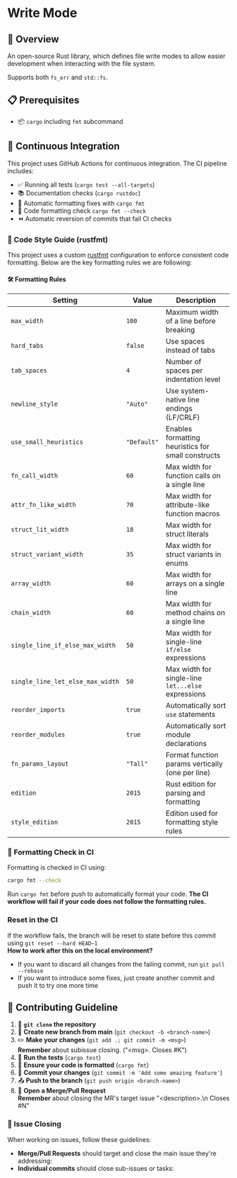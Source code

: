 # Write Mode

## 🎯 Overview

An open-source Rust library, which defines file write modes to allow easier development when interacting with the file system.

Supports both `fs_err` and `std::fs`.

## 📋 Prerequisites

- 📦 `cargo` including `fmt` subcommand

## 🔄 Continuous Integration

This project uses GitHub Actions for continuous integration. The CI pipeline includes:

- ✅ Running all tests (`cargo test --all-targets`)
- 📚 Documentation checks (`cargo rustdoc`)
- 🤖 Automatic formatting fixes with `cargo fmt`
- 💅 Code formatting check `cargo fmt --check`
- ⏪ Automatic reversion of commits that fail CI checks

### 🧹 Code Style Guide (rustfmt)

This project uses a custom [rustfmt](https://github.com/rust-lang/rustfmt) configuration to enforce consistent code formatting. Below are the key formatting rules we are following:

#### 🛠️ Formatting Rules

| Setting                          | Value       | Description                                        |
| -------------------------------- | ----------- | -------------------------------------------------- |
| `max_width`                      | `100`       | Maximum width of a line before breaking            |
| `hard_tabs`                      | `false`     | Use spaces instead of tabs                         |
| `tab_spaces`                     | `4`         | Number of spaces per indentation level             |
| `newline_style`                  | `"Auto"`    | Use system-native line endings (LF/CRLF)           |
| `use_small_heuristics`           | `"Default"` | Enables formatting heuristics for small constructs |
| `fn_call_width`                  | `60`        | Max width for function calls on a single line      |
| `attr_fn_like_width`             | `70`        | Max width for attribute-like function macros       |
| `struct_lit_width`               | `18`        | Max width for struct literals                      |
| `struct_variant_width`           | `35`        | Max width for struct variants in enums             |
| `array_width`                    | `60`        | Max width for arrays on a single line              |
| `chain_width`                    | `60`        | Max width for method chains on a single line       |
| `single_line_if_else_max_width`  | `50`        | Max width for single-line `if/else` expressions    |
| `single_line_let_else_max_width` | `50`        | Max width for single-line `let...else` expressions |
| `reorder_imports`                | `true`      | Automatically sort `use` statements                |
| `reorder_modules`                | `true`      | Automatically sort module declarations             |
| `fn_params_layout`               | `"Tall"`    | Format function params vertically (one per line)   |
| `edition`                        | `2015`      | Rust edition for parsing and formatting            |
| `style_edition`                  | `2015`      | Edition used for formatting style rules            |

### 🧪 Formatting Check in CI

Formatting is checked in CI using:

```bash
cargo fmt --check
```

Run `cargo fmt` before push to automatically format your code.
**The CI workflow will fail if your code does not follow the formatting rules.**

### Reset in the CI

If the workflow fails, the branch will be reset to state before this commit using `git reset --hard HEAD~1` <br />
**How to work after this on the local environment?**

- If you want to discard all changes from the failing commit, run `git pull --rebase`
- If you want to introduce some fixes, just create another commit and push it to try one more time

## 🤝 Contributing Guideline

1. 🍴 **`git clone` the repository**
2. 🌿 **Create new branch from main** (`git checkout -b <branch-name>`)
3. ✏️ **Make your changes** (`git add .; git commit -m <msg>`)  
   **Remember** about subissue closing. ("\<msg\>. Closes #K")
4. 🧪 **Run the tests** (`cargo test`)
5. 💅 **Ensure your code is formatted** (`cargo fmt`)
6. 💾 **Commit your changes** (`git commit -m 'Add some amazing feature'`)
7. 📤 **Push to the branch** (`git push origin <branch-name>`)
8. 🔄 **Open a Merge/Pull Request**  
   **Remember** about closing the MR's target issue "\<description\>.\n Closes #N"

### 🎯 Issue Closing

When working on issues, follow these guidelines:

- **Merge/Pull Requests** should target and close the main issue they're addressing:
- **Individual commits** should close sub-issues or tasks:
